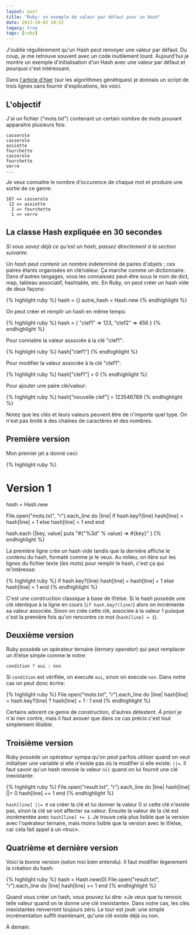 ```yaml
---
layout: post
title: "Ruby: un exemple de valeur par défaut pour un Hash"
date: 2013-10-03 10:52
legacy: true
tags: [ruby]
---
```




J'oublie régulièrement qu'un Hash peut renvoyer une valeur par défaut.
Du coup, je me retrouve souvent avec un code inutilement lourd.
Aujourd'hui je montre un exemple d'initialisation d'un Hash avec une
valeur par défaut et pourquoi c'est intéressant.

<!-- more -->

Dans [l'article d'hier](http://lkdjiin.github.io/blog/2013/10/02/les-algorithmes-genetiques-demystifies-27/)
(sur les algorithmes génétiques) je donnais un script de trois lignes sans
fournir d'explications, les voici.

L'objectif
----------

J'ai un fichier ("mots.txt") contenant un certain nombre de mots pouvant
apparaitre plusieurs fois:

    casserole
    casserole
    assiette
    fourchette
    casserole
    fourchette
    verre
    ...

Je veux connaitre le nombre d'occurence de chaque mot et produire une sortie
de ce genre:

    187 => casserole
     13 => assiette
      2 => fourchette
      1 => verre

La classe Hash expliquée en 30 secondes
--------------

*Si vous savez déjà ce qu'est un hash, passez directement à la section
suivante.*

Un *hash* peut contenir un nombre indeterminé de paires d'objets ; ces paires
étants organisées en clé/valeur. Ça marche comme un dictionnaire. Dans
d'autres langages, vous les connaissez peut-être sous le nom de dict, map,
tableau associatif, hashtable, etc. En Ruby, on peut créer un hash vide de
deux façons:

{% highlight ruby %}
hash = {}
autre_hash = Hash.new
{% endhighlight %}

On peut créer et remplir un hash en même temps:

{% highlight ruby %}
hash = { "clef1" => 123, "clef2" => 456 }
{% endhighlight %}

Pour connaitre la valeur associée à la clé "clef1":

{% highlight ruby %}
hash["clef1"]
{% endhighlight %}

Pour modifier la valeur associée à la clé "clef1":

{% highlight ruby %}
hash["clef1"] = 0
{% endhighlight %}

Pour ajouter une paire clé/valeur:

{% highlight ruby %}
hash["nouvelle clef"] = 123546789
{% endhighlight %}

Notez que les clés et leurs valeurs peuvent être de n'importe quel type.
On n'est pas limité à des chaînes de caractères et des nombres.

Première version
----------------

Mon premier jet a donné ceci:

{% highlight ruby %}
# Version 1

hash = Hash.new

File.open("mots.txt", "r").each_line do |line|
  if hash.key?(line)
    hash[line] = hash[line] + 1
  else
    hash[line] = 1
  end
end

hash.each {|key, value| puts "#{"%3d" % value} => #{key}" }
{% endhighlight %}

La première ligne crée un hash vide tandis que la dernière affiche
le contenu du hash, formaté comme je le veux. Au milieu, on itère sur
les lignes du fichier texte (les mots) pour remplir le hash,
c'est ça qui m'intéresse:

{% highlight ruby %}
  if hash.key?(line)
    hash[line] = hash[line] + 1
  else
    hash[line] = 1
  end
{% endhighlight %}

C'est une construction classique à base de if/else. Si le hash possède
une clé identique à la ligne en cours (`if hash.key?(line)`) alors on
incrémente sa valeur associée. Sinon on crée cette clé, associée à la
valeur 1 puisque c'est la première fois qu'on rencontre ce mot
(`hash[line] = 1`).

Deuxième version
-----------------

Ruby possède un opérateur ternaire (*ternary operator*) qui peut remplacer
un if/else simple comme le notre:

    condition ? oui : non

Si `condition` est vérifiée, on execute `oui`, sinon on execute `non`.
Dans notre cas on peut donc écrire:

{% highlight ruby %}
File.open("mots.txt", "r").each_line do |line|
  hash[line] = hash.key?(line) ? hash[line] + 1 : 1
end
{% endhighlight %}

Certains adorent ce genre de construction, d'autres détestent. *À priori* je
n'ai rien contre, mais il faut avouer que dans ce cas précis c'est tout
simplement illisible.

Troisième version
-----------------

Ruby possède un opérateur sympa qu'on peut parfois utiliser quand on veut
initialiser une variable si elle n'existe pas où la modifier si elle
existe: `||=`. Il faut savoir qu'un hash renvoie la valeur `nil` quand on
lui fournit une clé inexistante:

{% highlight ruby %}
File.open("result.txt", "r").each_line do |line|
  hash[line] ||= 0
  hash[line] += 1
end
{% endhighlight %}

`hash[line] ||= 0` va créer la clé et lui donner la valeur 0 si cette clé
n'existe pas, sinon la clé se voit affecter sa valeur. Ensuite la valeur de
la clé est incrémentée avec `hash[line] += 1`. Je trouve cela plus lisible
que la version avec l'opérateur ternaire, mais moins lisible que la version
avec le if/else, car cela fait appel à un «truc».

Quatrième et dernière version
-----------------------------

Voici la *bonne* version (selon moi bien entendu). Il faut modifier
légerement la création du hash:

{% highlight ruby %}
hash = Hash.new(0)
File.open("result.txt", "r").each_line do |line|
  hash[line] += 1
end
{% endhighlight %}

Quand vous créer un hash, vous pouvez lui dire: «Je veux que tu renvois
telle valeur quand on te donne une clé inexistante». Dans notre cas, les
clés inexistantes renverront toujours zéro. Le tour est joué: une simple
incrémentation suffit maintenant, qu'une clé existe déjà ou non.





À demain.



